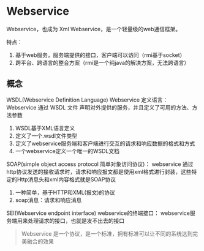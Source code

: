 # Webservice

Webservice，也成为 Xml Webservice，是一个轻量级的web通信框架。

特点：
1. 基于web服务，服务端提供的接口，客户端可以访问（rmi基于socket）
2. 跨平台、跨语言的整合方案（rmi是一个纯java的解决方案，无法跨语言）

## 概念

WSDL(Webservice Definition Language) Webservice 定义语言：
Webservice 通过 WSDL 文件 声明对外提供的服务，并且定义了可用的方法、方法参数
1. WSDL基于XML语言定义
2. 定义了一个.wsdl文件类型
3. 定义了webservice服务端和客户端进行交互的请求和响应数据的格式和方式
4. 一个webservice定义一个唯一的WSDL文档

SOAP(simple object access protocol 简单对象访问协议)：
webservice 通过http协议发送的接收请求时，请求和响应报文都是使用xml格式进行封装，这些特定的Http消息头和xml内容格式就是SOAP协议
1. 一种简单，基于HTTP和XML(报文)的协议
2. soap消息：请求和响应消息

SEI(Webservice endpoint interface) webservice的终端接口：
webservice服务端用来处理请求的接口，也就是发不出去的接口

> Webservice 是一个协议，是一个标准，拥有标准可以让不同的系统达到完美融合的效果